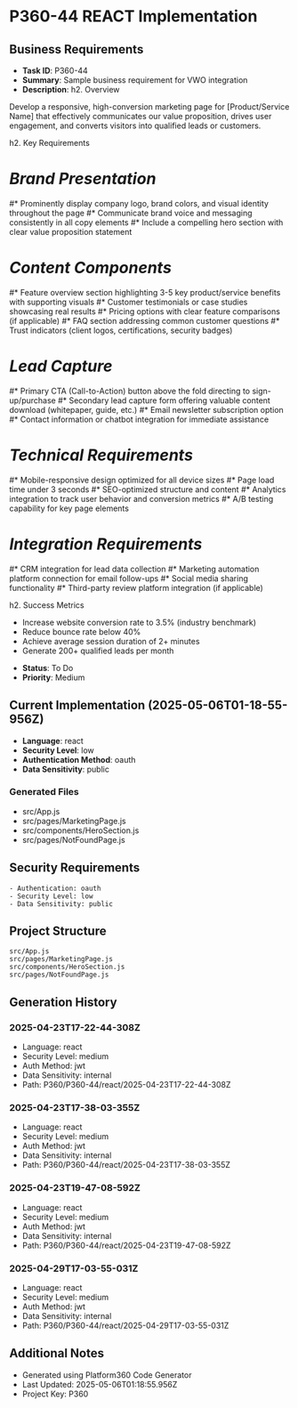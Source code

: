 # P360-44 REACT Implementation

## Business Requirements
- **Task ID**: P360-44
- **Summary**: Sample business requirement for VWO integration 
- **Description**: h2. Overview

Develop a responsive, high-conversion marketing page for [Product/Service Name] that effectively communicates our value proposition, drives user engagement, and converts visitors into qualified leads or customers.

h2. Key Requirements

# *Brand Presentation*
#* Prominently display company logo, brand colors, and visual identity throughout the page
#* Communicate brand voice and messaging consistently in all copy elements
#* Include a compelling hero section with clear value proposition statement
# *Content Components*
#* Feature overview section highlighting 3-5 key product/service benefits with supporting visuals
#* Customer testimonials or case studies showcasing real results
#* Pricing options with clear feature comparisons (if applicable)
#* FAQ section addressing common customer questions
#* Trust indicators (client logos, certifications, security badges)
# *Lead Capture*
#* Primary CTA (Call-to-Action) button above the fold directing to sign-up/purchase
#* Secondary lead capture form offering valuable content download (whitepaper, guide, etc.)
#* Email newsletter subscription option
#* Contact information or chatbot integration for immediate assistance
# *Technical Requirements*
#* Mobile-responsive design optimized for all device sizes
#* Page load time under 3 seconds
#* SEO-optimized structure and content
#* Analytics integration to track user behavior and conversion metrics
#* A/B testing capability for key page elements
# *Integration Requirements*
#* CRM integration for lead data collection
#* Marketing automation platform connection for email follow-ups
#* Social media sharing functionality
#* Third-party review platform integration (if applicable)

h2. Success Metrics

* Increase website conversion rate to 3.5% (industry benchmark)
* Reduce bounce rate below 40%
* Achieve average session duration of 2+ minutes
* Generate 200+ qualified leads per month
- **Status**: To Do
- **Priority**: Medium

## Current Implementation (2025-05-06T01-18-55-956Z)
- **Language**: react
- **Security Level**: low
- **Authentication Method**: oauth
- **Data Sensitivity**: public

### Generated Files
- src/App.js
- src/pages/MarketingPage.js
- src/components/HeroSection.js
- src/pages/NotFoundPage.js

## Security Requirements
```
- Authentication: oauth
- Security Level: low
- Data Sensitivity: public
```

## Project Structure
```
src/App.js
src/pages/MarketingPage.js
src/components/HeroSection.js
src/pages/NotFoundPage.js
```

## Generation History

### 2025-04-23T17-22-44-308Z
- Language: react
- Security Level: medium
- Auth Method: jwt
- Data Sensitivity: internal
- Path: P360/P360-44/react/2025-04-23T17-22-44-308Z


### 2025-04-23T17-38-03-355Z
- Language: react
- Security Level: medium
- Auth Method: jwt
- Data Sensitivity: internal
- Path: P360/P360-44/react/2025-04-23T17-38-03-355Z


### 2025-04-23T19-47-08-592Z
- Language: react
- Security Level: medium
- Auth Method: jwt
- Data Sensitivity: internal
- Path: P360/P360-44/react/2025-04-23T19-47-08-592Z


### 2025-04-29T17-03-55-031Z
- Language: react
- Security Level: medium
- Auth Method: jwt
- Data Sensitivity: internal
- Path: P360/P360-44/react/2025-04-29T17-03-55-031Z


## Additional Notes
- Generated using Platform360 Code Generator
- Last Updated: 2025-05-06T01:18:55.956Z
- Project Key: P360
